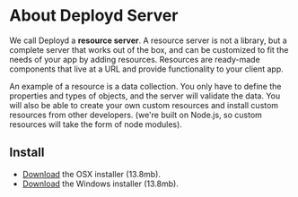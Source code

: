 # About Deployd Server

We call Deployd a **resource server**. A resource server is not a library, but a complete server that works out of the box, and can be customized to fit the needs of your app by adding resources. Resources are ready-made components that live at a URL and provide functionality to your client app.

An example of a resource is a data collection. You only have to define the properties and types of objects, and the server will validate the data. You will also be able to create your own custom resources and install custom resources from other developers. (we're built on Node.js, so custom resources will take the form of node modules).

## Install

 - [Download](http://deployd.com) the OSX installer (13.8mb).
 - [Download](http://deployd.com) the Windows installer (13.8mb).

